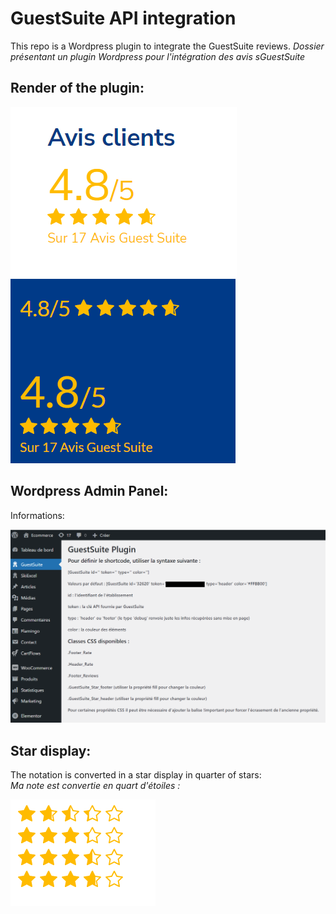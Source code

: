 # GuestSuite API integration

This repo is a Wordpress plugin to integrate the GuestSuite reviews.
*Dossier présentant un plugin Wordpress pour l'intégration des avis sGuestSuite*

## Render of the plugin:


![Reviews](Pictures/Rendu.png)
![Reviews](Pictures/GuestSuite.png)


## Wordpress Admin Panel:

Informations:  

![GuestSuite](Pictures/Shortcode.png)

## Star display:

The notation is converted in a star display in quarter of stars:  
*Ma note est convertie en quart d'étoiles :*

![Stars](Pictures/Stars.png)


